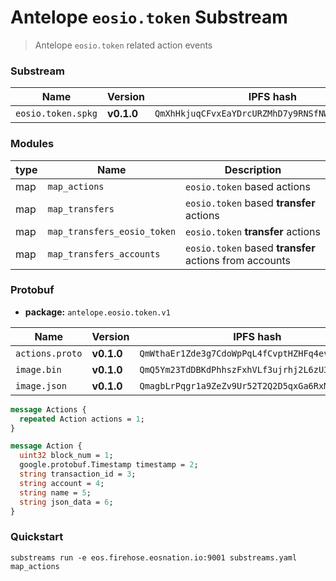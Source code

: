 # Antelope `eosio.token` Substream

> Antelope `eosio.token` related action events

### Substream

| Name                | Version     | IPFS hash |
|---------------------|-------------|-----------|
| `eosio.token.spkg`  | **v0.1.0**  | `QmXhHkjuqCFvxEaYDrcURZMhD7y9RNSfNWmXHtX8ramEHL`

### Modules

| type | Name                         | Description
|------|------------------------------|-----------------------|
| map  | `map_actions`                | `eosio.token` based actions 
| map  | `map_transfers`              | `eosio.token` based **transfer** actions 
| map  | `map_transfers_eosio_token`  | `eosio.token` **transfer** actions 
| map  | `map_transfers_accounts`     | `eosio.token` based **transfer** actions from accounts

### Protobuf

- **package:** `antelope.eosio.token.v1`

| Name                | Version     | IPFS hash |
|---------------------|-------------|-----------|
| `actions.proto`     | **v0.1.0**  | `QmWthaEr1Zde3g7CdoWpPqL4fCvptHZHFq4evBNoWppotP`
| `image.bin`         | **v0.1.0**  | `QmQ5Ym23TdDBKdPhhszFxhVLf3ujrhj2L6zU3twuGAk7yc`
| `image.json`        | **v0.1.0**  | `QmagbLrPqgr1a9ZeZv9Ur52T2Q2D5qxGa6RxMH9cRg3rdo`


```proto
message Actions {
  repeated Action actions = 1;
}

message Action {
  uint32 block_num = 1;
  google.protobuf.Timestamp timestamp = 2;
  string transaction_id = 3;
  string account = 4;
  string name = 5;
  string json_data = 6;
}
```

### Quickstart

```
substreams run -e eos.firehose.eosnation.io:9001 substreams.yaml map_actions
```